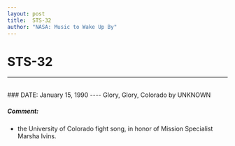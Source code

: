 ```yaml
---
layout: post
title:  STS-32
author: "NASA: Music to Wake Up By"
---
```


# STS-32
----
<br/>
### DATE: January 15, 1990
----
Glory, Glory, Colorado by UNKNOWN

##### Comment:
* the University of Colorado fight song, in honor of Mission Specialist Marsha Ivins.
